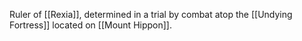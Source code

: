 Ruler of [[Rexia]], determined in a trial by combat atop the [[Undying Fortress]] located on [[Mount Hippon]].